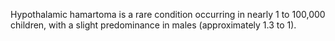 Hypothalamic hamartoma is a rare condition occurring in nearly 1 to 100,000 children, with a slight predominance in males (approximately 1.3 to 1).